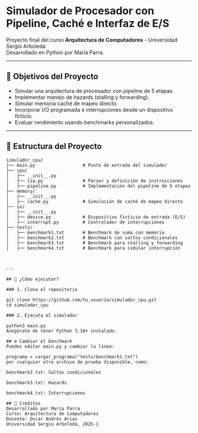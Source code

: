 # Simulador de Procesador con Pipeline, Caché e Interfaz de E/S

Proyecto final del curso **Arquitectura de Computadores** - Universidad Sergio Arboleda  
Desarrollado en Python por María Parra.

---

## 🎯 Objetivos del Proyecto

- Simular una arquitectura de procesador con pipeline de 5 etapas.
- Implementar manejo de hazards (stalling y forwarding).
- Simular memoria caché de mapeo directo.
- Incorporar I/O programada e interrupciones desde un dispositivo ficticio.
- Evaluar rendimiento usando benchmarks personalizados.

---

## 🧱 Estructura del Proyecto
```
simulador_cpu/
├── main.py                  # Punto de entrada del simulador
├── cpu/
│   ├── __init__.py
│   ├── isa.py               # Parser y definición de instrucciones
│   ├── pipeline.py          # Implementación del pipeline de 5 etapas
├── memory/
│   ├── __init__.py
│   ├── cache.py             # Simulación de caché de mapeo directo
├── io/
│   ├── __init__.py
│   ├── device.py            # Dispositivo ficticio de entrada (E/S)
│   ├── interrupt.py         # Controlador de interrupciones
├── tests/
│   ├── benchmark1.txt       # Benchmark de suma con memoria
│   ├── benchmark2.txt       # Benchmark con saltos condicionales
│   ├── benchmark3.txt       # Benchmark para stalling y forwarding
│   ├── benchmark4.txt       # Benchmark para simular interrupción



---

## 🚀 ¿Cómo ejecutar?

### 1. Clona el repositorio

git clone https://github.com/tu_usuario/simulador_cpu.git
cd simulador_cpu

### 2. Ejecuta el simulador

python3 main.py
Asegúrate de tener Python 3.10+ instalado.

## ⚙️ Cambiar el benchmark
Puedes editar main.py y cambiar la línea:

programa = cargar_programa("tests/benchmark1.txt")
por cualquier otro archivo de prueba disponible, como:

benchmark2.txt: Saltos condicionales

benchmark3.txt: Hazards

benchmark4.txt: Interrupciones

## 📝 Créditos
Desarrollado por María Parra
Curso: Arquitectura de Computadores
Docente: Oscar Andrés Arias
Universidad Sergio Arboleda, 2025-1
